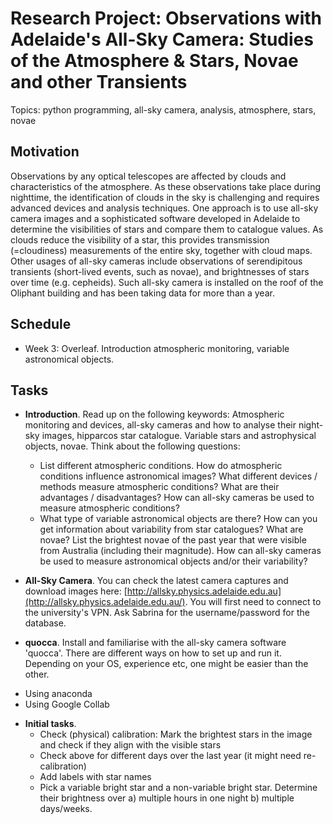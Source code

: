 # Research Project: Observations with Adelaide's All-Sky Camera: Studies of the Atmosphere & Stars, Novae and other Transients

Topics: python programming, all-sky camera, analysis, atmosphere, stars, novae

## Motivation

Observations by any optical telescopes are affected by clouds and characteristics of the atmosphere. As these observations take place during nighttime, the identification of clouds in the sky is challenging and requires advanced devices and analysis techniques. One approach is to use all-sky camera images and a sophisticated software developed in Adelaide to determine the visibilities of stars and compare them to catalogue values. As clouds reduce the visibility of a star, this provides transmission (=cloudiness) measurements of the entire sky, together with cloud maps. Other usages of all-sky cameras include observations of serendipitous transients (short-lived events, such as novae), and brightnesses of stars over time (e.g. cepheids). Such all-sky camera is installed on the roof of the Oliphant building and has been taking data for more than a year.  

## Schedule
* Week 3: Overleaf. Introduction atmospheric monitoring, variable astronomical objects.


## Tasks

* **Introduction**. Read up on the following keywords: Atmospheric monitoring and devices, all-sky cameras and how to analyse their night-sky images, hipparcos star catalogue. Variable stars and astrophysical objects, novae. 
Think about the following questions: 
    - List different atmospheric conditions. How do atmospheric conditions influence astronomical images? What different devices / methods measure atmospheric conditions? What are their advantages / disadvantages? How can all-sky cameras be used to measure atmospheric conditions?
    - What type of variable astronomical objects are there? How can you get information about variability from star catalogues? What are novae? List the brightest novae of the past year that were visible from Australia (including their magnitude). How can all-sky cameras be used to measure astronomical objects and/or their variability?

* **All-Sky Camera**. You can check the latest camera captures and download images here: [http://allsky.physics.adelaide.edu.au](http://allsky.physics.adelaide.edu.au/). You will first need to connect to the university's VPN. Ask Sabrina for the username/password for the database.
  
* **quocca**. Install and familiarise with the all-sky camera software 'quocca'. There are different ways on how to set up and run it. Depending on your OS, experience etc, one might be easier than the other.
 - Using anaconda
 - Using Google Collab

* **Initial tasks**.
  - Check (physical) calibration: Mark the brightest stars in the image and check if they align with the visible stars
  - Check above for different days over the last year (it might need re-calibration)
  - Add labels with star names
  - Pick a variable bright star and a non-variable bright star. Determine their brightness over a) multiple hours in one night b) multiple days/weeks.

